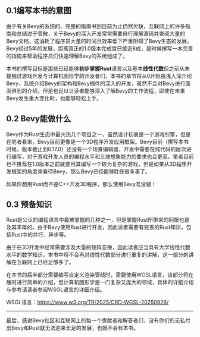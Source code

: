 ## 0.1编写本书的意图

由于有关Bevy的系统的、完整的指南书到目前为止仍然欠缺，互联网上的许多指南和总结过于零散，关于Bevy的深入开发常常需要自行理解源码并查阅大量的Bevy文档，这消耗了程序员大量的时间且效率低下严重阻碍了Bevy生态的发展。Bevy经过5年的发展，距离真正的1.0版本完成度已接近8成，是时候撰写一本完善的指南来帮助程序员们快速理解Bevy的系统组成了。

本书的撰写目标是那些已经能够**初步掌握Rust**语言以及基本**线性代数**但之前从未接触过游戏开发与计算机图形学的开发者们，本书的章节将从0开始由浅入深介绍Bevy，系统介绍Bevy的架构和Bevy插件的深入的开发，虽然不会对Bevy进行面面俱到的介绍，但是也足以让读者能够深入了解Bevy的工作流程，即使在未来Bevy发生重大变化时，也能够轻松上手。

## 0.2 Bevy能做什么

Bevy作为Rust生态中最火热几个项目之一，虽然设计初衷是一个游戏引擎，但是在笔者看来，Bevy目前更像是一个3D程序开发应用框架。Bevy目前（撰写本书时候，版本截止到0.17.0）还没有一个场景编辑器，开发中需要在纯代码的层次进行编写，对于游戏开发人员的编程水平和三维想象能力的要求也会更高。笔者目前也不推荐在1.0版本之前就使用其编写一个较为复杂的游戏，但是如果从3D程序开发框架的角度来看待Bevy，那么Bevy已经能够胜任很多事了。

如果你想用Rust而不是C++开发3D程序，那么使用Bevy准没错！

## 0.3 预备知识

Rust是公认的编程语言中最难掌握的几种之一，但是掌握Rust所带来的回报也是及其丰厚的。由于Bevy使用Rust进行开发，因此读者需要有完善的Rust知识，包括Rust中的并行、异步等。

由于在3D开发中经常需要涉及大量的矩阵变换，因此读者应当具有大学线性代数水平的数学知识，本书中将不会再对线性代数部分进行重复的讲解，这一部分的讲解在互联网上已经足够多了。

在本书的后半部分需要编写自定义渲染管线时，需要使用WGSL语言，该部分将在届时进行简单的介绍，但计算机图形学是一门复杂又庞大的领域，具体的详细介绍与参考请读者参阅WSGL语言的详细介绍。

WSGL语言：https://www.w3.org/TR/2025/CRD-WGSL-20250926/

---

最后，感谢Bevy社区和互联网上的每一个贡献者和解答者们，没有你们的无私付出Bevy和Rust就无法迎来长足的发展，也就不会有本书。